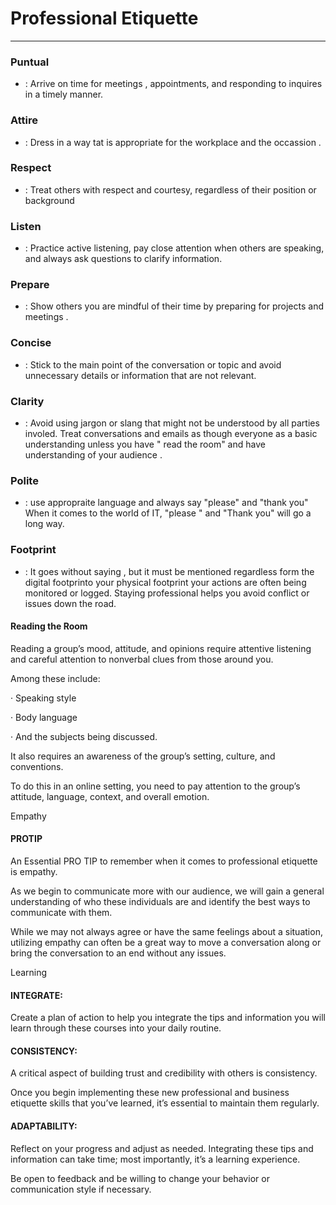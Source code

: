 # Professional Etiquette


---

### Puntual
* : Arrive on time for meetings , appointments, and responding to inquires in a timely manner.


### Attire
* : Dress in a way tat is appropriate for the workplace and the occassion .

### Respect
* : Treat others with respect and courtesy, regardless of their position or background


### Listen
* : Practice active listening, pay close attention when others are speaking, and always ask questions to clarify information.


### Prepare
* : Show others you are mindful of their time by preparing for projects and meetings .

### Concise
* : Stick to the main point of the conversation or topic and avoid unnecessary details or information that are not relevant.


### Clarity

* : Avoid using jargon or slang that might not be understood by all parties involed. Treat conversations and emails as though everyone as a basic understanding unless you have " read the room" and have understanding of your audience .


### Polite
* : use appropraite language and always say "please" and "thank you" When it comes to the world of IT, "please " and "Thank you" will go a long way.

### Footprint

* : It goes without saying , but it must be mentioned regardless form the digital footprinto your physical footprint your actions are often being monitored or logged. Staying professional helps you avoid conflict or issues down the road.



#### Reading the Room

Reading a group’s mood, attitude, and opinions require attentive listening and careful attention to nonverbal clues from those around you.

Among these include:

·      Speaking style

·      Body language

·      And the subjects being discussed.

It also requires an awareness of the group’s setting, culture, and conventions.

To do this in an online setting, you need to pay attention to the group’s attitude, language, context, and overall emotion.

 

Empathy

#### PROTIP

An Essential PRO TIP to remember when it comes to professional etiquette is empathy.

As we begin to communicate more with our audience, we will gain a general understanding of who these individuals are and identify the best ways to communicate with them.

While we may not always agree or have the same feelings about a situation, utilizing empathy can often be a great way to move a conversation along or bring the conversation to an end without any issues.

 

 

Learning


#### INTEGRATE:

Create a plan of action to help you integrate the tips and information you will learn through these courses into your daily routine.

 

#### CONSISTENCY:

A critical aspect of building trust and credibility with others is consistency.

Once you begin implementing these new professional and business etiquette skills that you’ve learned, it’s essential to maintain them regularly.

 

#### ADAPTABILITY:

Reflect on your progress and adjust as needed. Integrating these tips and information can take time; most importantly, it’s a learning experience.

Be open to feedback and be willing to change your behavior or communication style if necessary.